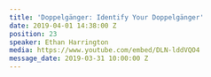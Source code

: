 ```yaml
---
title: 'Doppelgänger: Identify Your Doppelgänger'
date: 2019-04-01 14:38:00 Z
position: 23
speaker: Ethan Harrington
media: https://www.youtube.com/embed/DLN-lddVQO4
message_date: 2019-03-31 10:00:00 Z
---
```



